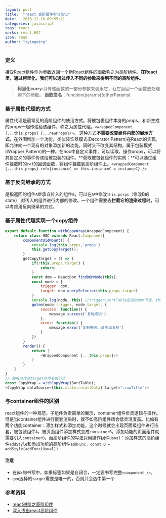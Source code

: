 ```yaml
---
layout: post
title:  "react 高阶组件学习笔记"
date:   2018-12-10 09:55:21
categories: javascript
tags: react
marks: react,HOC
icon: read
author: "zyingming"
---
```

### 定义
接受React组件作为参数返回一个新React组件的函数称之为高阶组件。**在React里，通过柯里化，我们可以通过传入不同的参数来得到不同的高阶组件。**

> **柯里化curry**:只传递函数的一部分参数来调用它，让它返回一个函数去处理剩下的参数。
> **函数签名**：function(params)(otherParams)

### 基于属性代理的方式
属性代理是最常见的高阶组件的使用方式。将被包裹组件本身的props，和新生成的props一起传递给该组件，称之为属性代理。`<wrappedComponent {...this.props} {...newProps}/>`。
这种方式**不需要改变组件内部的展示方式**，在外围增加一个功能，类似装饰器模式(Decorator Pattern)在React的实现，即允许向一个现有的对象添加新的功能，同时又不改变其结构，属于包装模式(Wrapper Pattern)的一种。在hoc中自定义事件，可以读取、操作props，可以将其自定义的事件传递给被包装的组件。**获取被包装组件的实例：**可以通过组件挂载时的`ref`的回调函数，将组件挂载到高阶组件上。`<wrappedComponent {...this.props} ref={instanceC => this.instanceC = instanceC} />`

### 基于反向继承的方式
是指返回的组件`A`继承自传入的组件`B`，可以在`A`中修改`this.porps`（修改B的state）,对传入的组件进行内部的修改。一个组件需要去**拦截它的渲染过程**时，可以考虑用反向继承的方式。
### 基于属性代理实现一个copy组件

```javascript
export default function withCopyWrap(WrappedComponent) {
	return class HOC extends React.Component{
		componentDidMount() {
			console.log(this.props,'props')
			this.getCopyTarget();
		}
		getCopyTarget = () => {
			if(!this.props.target) {
				return;
			}
			const dom = ReactDom.findDOMNode(this);
			const node = {
				trigger: dom,
				target: dom.querySelector(this.props.target)
			}
			console.log(node, this) //trigger:sortTable包含的dom节点，this:HOC高阶组件
			gotem(node.trigger, node.target, {
				success: function() {
					message.success('复制成功')
				},
				error: function() {
					message.error('复制失败，请手动复制')
				}
			})
		}
		render() {
			return (
				<WrappedComponent {...this.props}/>
			)
		}
	}
}
// 使用时传递target作为复制节点
const CopyWrap = withCopyWrap(SortTable);
<CopyWrap dataSource={this.state.resultData} target=".rowTitle"/>
```
### 与container组件的区别
react组件的一种规范，子组件负责简单的展示，container组件负责逻辑与操作。但是当container组件进行嵌套渲染时，就不如高阶组件耦合低灵活度高。比如有两个功能container：添加样式和添加功能，这个时候就会出现页面级组件进行嵌套，被包装组件`A`，被页面组件添加样式变成`containerB`，添加功能的页面组件就需要引入`containerB`，而高阶组件的写法只用操作组件`Usual`：添加样式的高阶组件`addStyle`和添加功能的高阶组件`addFunc`，`const D = addStyle(addFunc(Usual))`


#### 注意
- 在jsx的书写中，如果标签如果是自闭合，一定要书写完整`<component />`。
- `geo`选择的`target`需要是唯一的，否则只会选中第一个

### 参考资料
- [react进阶之高阶组件](https://github.com/sunyongjian/blog/issues/25)
- [深入浅出react高阶组件](https://segmentfault.com/a/1190000010371752)